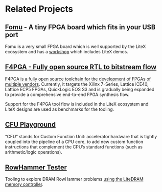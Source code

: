 # Related Projects

## [Fomu](https://fomu.im) - A tiny FPGA board which fits in your USB port

Fomu is a very small FPGA board which is well supported by the LiteX ecosystem and has a [workshop](https://workshop.fomu.im) which includes LiteX demos.

## [F4PGA - Fully open source RTL to bitstream flow](https://f4pga.org)

[F4PGA is a fully open source toolchain for the development of FPGAs of multiple vendors](https://f4pga.org). Currently, it targets the Xilinx 7-Series, Lattice iCE40, Lattice ECP5 FPGAs, QuickLogic EOS S3 and is gradually being expanded to provide a comprehensive end-to-end FPGA synthesis flow.

Support for the F4PGA tool flow is included in the LiteX ecosystem and LiteX designs are used as benchmarks for the tooling.

## [CFU Playground](https://cfu-playground.rtfd.io)

“CFU” stands for Custom Function Unit: accelerator hardware that is tightly coupled into the pipeline of a CPU core, to add new custom function instructions that complement the CPU’s standard functions (such as arithmetic/logic operations).

## [RowHammer Tester](https://github.com/antmicro/litex-rowhammer-tester)

Tooling to explore DRAM RowHammer problems [using the LiteDRAM memory controller](https://github.com/enjoy-digital/litedram).